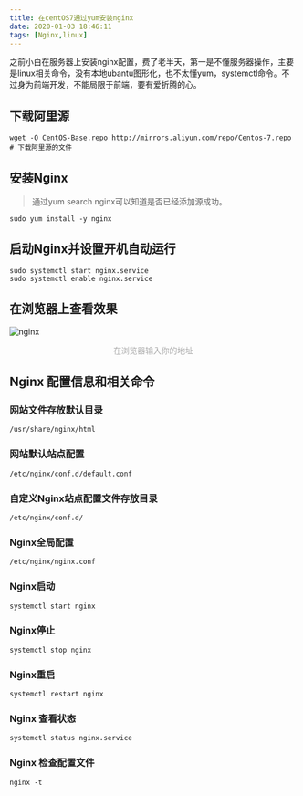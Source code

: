 ```yaml
---
title: 在centOS7通过yum安装nginx
date: 2020-01-03 18:46:11
tags: [Nginx,linux]
---
```

之前小白在服务器上安装nginx配置，费了老半天，第一是不懂服务器操作，主要是linux相关命令，没有本地ubantu图形化，也不太懂yum，systemctl命令。不过身为前端开发，不能局限于前端，要有爱折腾的心。
## 下载阿里源
```
wget -O CentOS-Base.repo http://mirrors.aliyun.com/repo/Centos-7.repo	# 下载阿里源的文件
```

## 安装Nginx
> 通过yum search nginx可以知道是否已经添加源成功。
```
sudo yum install -y nginx
```

## 启动Nginx并设置开机自动运行
```
sudo systemctl start nginx.service
sudo systemctl enable nginx.service
```
## 在浏览器上查看效果

![nginx](http://pic.davontt.com/picGo/website.png)
<center style="color:#AAAAAA">在浏览器输入你的地址</center>

## Nginx 配置信息和相关命令

### 网站文件存放默认目录
```
/usr/share/nginx/html
```

### 网站默认站点配置
```
/etc/nginx/conf.d/default.conf
```

### 自定义Nginx站点配置文件存放目录
```
/etc/nginx/conf.d/
```

### Nginx全局配置
```
/etc/nginx/nginx.conf
```

### Nginx启动
```
systemctl start nginx
```

### Nginx停止
```
systemctl stop nginx
```

### Nginx重启
```
systemctl restart nginx
```

### Nginx 查看状态
```
systemctl status nginx.service
```

### Nginx 检查配置文件
```
nginx -t
```
